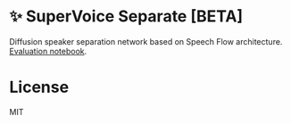 # ✨ SuperVoice Separate [BETA]

Diffusion speaker separation network based on Speech Flow architecture. [Evaluation notebook](/eval.ipynb).

# License

MIT

